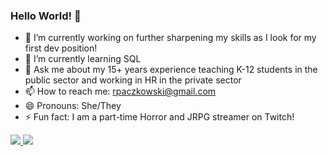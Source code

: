 ### Hello World! 👋

- 🔭 I’m currently working on further sharpening my skills as I look for my first dev position!
- 🌱 I’m currently learning SQL
- 💬 Ask me about my 15+ years experience teaching K-12 students in the public sector and working in HR in the private sector
- 📫 How to reach me: rpaczkowski@gmail.com
- 😄 Pronouns: She/They
- ⚡ Fun fact: I am a part-time Horror and JRPG streamer on Twitch! 
<!--
- 👯 I’m looking to collaborate on ...
- 🤔 I’m looking for help with ...
-->

<div>
 <a href='#'> 
<img src="https://github-readme-stats.vercel.app/api/top-langs/?username=RenMari5&text_color=586069&layout=compact&hide_border=true&bg_color=fff&title_color=0366d6&count_private=true&include_all_commits=true" />
  </a>
  <a href='#'>
<img src="https://github-readme-stats.vercel.app/api?username=RenMari5&count_private=true&show_icons=true&icon_color=222&title_color=0366d6&text_color=586069&bg_color=fff&hide=issues&hide_border=true&include_all_commits=true" />
  </a>
</div>
